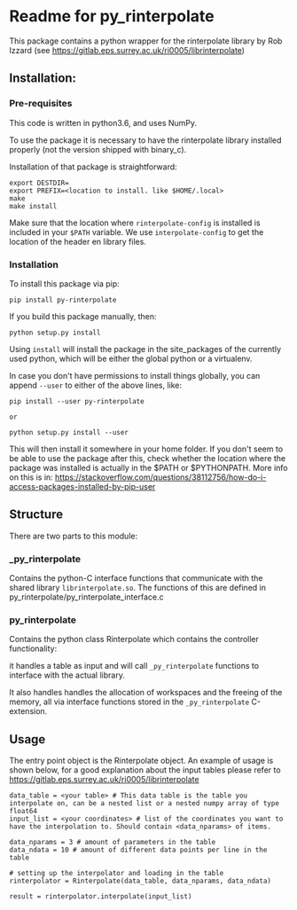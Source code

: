 # Readme for py_rinterpolate
This package contains a python wrapper for the rinterpolate library by Rob Izzard (see https://gitlab.eps.surrey.ac.uk/ri0005/librinterpolate)

## Installation:
### Pre-requisites
This code is written in python3.6, and uses NumPy.

To use the package it is necessary to have the rinterpolate library installed properly (not the version shipped with binary_c). 

Installation of that package is straightforward:

```
export DESTDIR=
export PREFIX=<location to install. like $HOME/.local>
make
make install
```

Make sure that the location where `rinterpolate-config` is installed is included in your `$PATH` variable. We use `interpolate-config` to get the location of the header en library files. 

### Installation
To install this package via pip:

```
pip install py-rinterpolate
```

If you build this package manually, then:

```
python setup.py install
```

Using `install` will install the package in the site_packages of the currently used python, which will be either the global python or a virtualenv. 

In case you don't have permissions to install things globally, you can append `--user` to either of the above lines, like:
```
pip install --user py-rinterpolate

or

python setup.py install --user
```

This will then install it somewhere in your home folder. If you don't seem to be able to use the package after this, check whether the location where the package was installed is actually in the $PATH or $PYTHONPATH. More info on this is in: https://stackoverflow.com/questions/38112756/how-do-i-access-packages-installed-by-pip-user

## Structure
There are two parts to this module:

### \_py_rinterpolate
Contains the python-C interface functions that communicate with the shared library `librinterpolate.so`. The functions of this are defined in py_rinterpolate/py_rinterpolate_interface.c

### py_rinterpolate
Contains the python class Rinterpolate which contains the controller functionality: 

it handles a table as input and will call `_py_rinterpolate` functions to interface with the actual library.

It also handles handles the allocation of workspaces and the freeing of the memory, all via interface functions stored in the `_py_rinterpolate` C-extension. 

## Usage
The entry point object is the Rinterpolate object. An example of usage is shown below, for a good explanation about the input tables please refer to https://gitlab.eps.surrey.ac.uk/ri0005/librinterpolate 

```
data_table = <your table> # This data table is the table you interpolate on, can be a nested list or a nested numpy array of type float64  
input_list = <your coordinates> # list of the coordinates you want to have the interpolation to. Should contain <data_nparams> of items.

data_nparams = 3 # amount of parameters in the table
data_ndata = 10 # amount of different data points per line in the table

# setting up the interpolator and loading in the table
rinterpolator = Rinterpolate(data_table, data_nparams, data_ndata)

result = rinterpolator.interpolate(input_list)
```